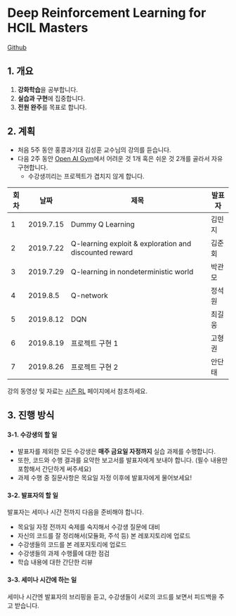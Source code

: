 # Deep Reinforcement Learning for HCIL Masters
[Github](https://github.com/SNU-HCIL/2019-Summer-Seminar)

## 1. 개요

1. **강화학습**을 공부합니다.
2. **실습과 구현**에 집중합니다.
3. **전원 완주**를 목표로 합니다.

## 2. 계획

* 처음 5주 동안 홍콩과기대 김성훈 교수님의 강의를 듣습니다.
* 다음 2주 동안 [Open AI Gym](https://gym.openai.com/envs/Acrobot-v1/)에서 어려운 것 1개 혹은 쉬운 것 2개를 골라서 자유 구현합니다.
    * 수강생끼리는 프로젝트가 겹치지 않게 합니다.
    
회차 | 날짜 | 제목 | 발표자
-----|-----|------|-------
1 | 2019.7.15 | Dummy Q Learning | 김민지
2 | 2019.7.22 | Q-learning exploit & exploration and discounted reward | 김준회
3 | 2019.7.29 | Q-learning in nondeterministic world | 박관모
4 | 2019.8.5 | Q-network | 정석원
5 | 2019.8.12 | DQN | 최길웅
6 | 2019.8.19 | 프로젝트 구현 1 | 고형권
7 | 2019.8.26 | 프로젝트 구현 2 | 안단태

강의 동영상 및 자료는 [시즌 RL](https://hunkim.github.io/ml/) 페이지에서 참조하세요.

## 3. 진행 방식

#### 3-1. 수강생의 할 일

* 발표자를 제외한 모든 수강생은 **매주 금요일 자정까지** 실습 과제를 수행합니다.
* 또한, 코드와 수행 결과를 요약한 보고서를 발표자에게 보내야 합니다. (필수 내용만 포함해서 간단하게 써주세요)
* 과제 수행 중 질문사항은 목요일 자정 이후에 발표자에게 물어보세요!
    
#### 3-2. 발표자의 할 일 

발표자는 세미나 시간 전까지 다음을 준비해야 합니다.

* 목요일 자정 전까지 숙제를 숙지해서 수강생 질문에 대비
* 자신의 코드를 잘 정리해서(모듈화, 주석 등) 본 레포지토리에 업로드
* 수강생들의 코드를 본 레포지토리에 업로드
* 수강생들의 과제 수행률에 대한 점검
* 학습 내용에 대한 간단한 리뷰

#### 3-3. 세미나 시간에 하는 일 

세미나 시간엔 발표자의 브리핑을 듣고, 수강생들이 서로의 코드를 보면서 피드백을 주고 받습니다.


